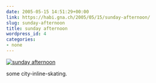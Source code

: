 ```yaml
---
date: 2005-05-15 14:51:29+00:00
link: https://habi.gna.ch/2005/05/15/sunday-afternoon/
slug: sunday-afternoon
title: sunday afternoon
wordpress_id: 4
categories:
- none
---
```


[![sunday afternoon](http://photos12.flickr.com/13972943_70e0b4617d_m.jpg)](https://www.flickr.com/photos/habi/13972943/)

some city-inline-skating.
